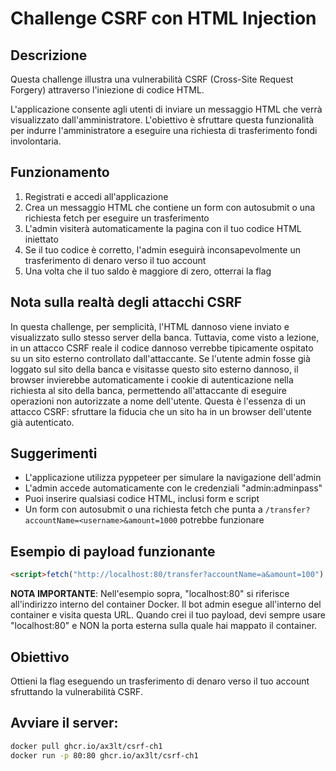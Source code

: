 # Challenge CSRF con HTML Injection

## Descrizione
Questa challenge illustra una vulnerabilità CSRF (Cross-Site Request Forgery) attraverso l'iniezione di codice HTML. 

L'applicazione consente agli utenti di inviare un messaggio HTML che verrà visualizzato dall'amministratore. L'obiettivo è sfruttare questa funzionalità per indurre l'amministratore a eseguire una richiesta di trasferimento fondi involontaria.

## Funzionamento
1. Registrati e accedi all'applicazione
2. Crea un messaggio HTML che contiene un form con autosubmit o una richiesta fetch per eseguire un trasferimento
3. L'admin visiterà automaticamente la pagina con il tuo codice HTML iniettato
4. Se il tuo codice è corretto, l'admin eseguirà inconsapevolmente un trasferimento di denaro verso il tuo account
5. Una volta che il tuo saldo è maggiore di zero, otterrai la flag

## Nota sulla realtà degli attacchi CSRF
In questa challenge, per semplicità, l'HTML dannoso viene inviato e visualizzato sullo stesso server della banca. Tuttavia, come visto a lezione, in un attacco CSRF reale il codice dannoso verrebbe tipicamente ospitato su un sito esterno controllato dall'attaccante. Se l'utente admin fosse già loggato sul sito della banca e visitasse questo sito esterno dannoso, il browser invierebbe automaticamente i cookie di autenticazione nella richiesta al sito della banca, permettendo all'attaccante di eseguire operazioni non autorizzate a nome dell'utente. Questa è l'essenza di un attacco CSRF: sfruttare la fiducia che un sito ha in un browser dell'utente già autenticato.

## Suggerimenti
- L'applicazione utilizza pyppeteer per simulare la navigazione dell'admin
- L'admin accede automaticamente con le credenziali "admin:adminpass"
- Puoi inserire qualsiasi codice HTML, inclusi form e script
- Un form con autosubmit o una richiesta fetch che punta a `/transfer?accountName=<username>&amount=1000` potrebbe funzionare

## Esempio di payload funzionante
```html
<script>fetch("http://localhost:80/transfer?accountName=a&amount=100");</script>
```

**NOTA IMPORTANTE**: Nell'esempio sopra, "localhost:80" si riferisce all'indirizzo interno del container Docker. Il bot admin esegue all'interno del container e visita questa URL. Quando crei il tuo payload, devi sempre usare "localhost:80" e NON la porta esterna sulla quale hai mappato il container.

## Obiettivo
Ottieni la flag eseguendo un trasferimento di denaro verso il tuo account sfruttando la vulnerabilità CSRF.

## Avviare il server:
```bash
docker pull ghcr.io/ax3lt/csrf-ch1
docker run -p 80:80 ghcr.io/ax3lt/csrf-ch1
```